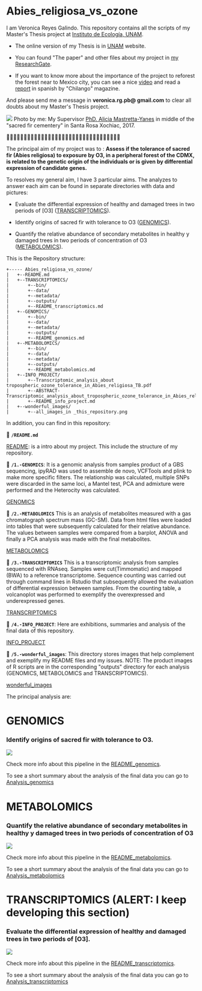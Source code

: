 # Abies_religiosa_vs_ozone

 I am Veronica Reyes Galindo. This repository contains all the scripts of my Master's Thesis project at [Instituto de Ecología, UNAM](http://www.ecologia.unam.mx/).

* The online version of my Thesis is in [UNAM](http://oreon.dgbiblio.unam.mx/F/LYR4CY8EYK1D1MIFDC1JPJHMVLQ1QFXQ9GPPY17I8KVTQ44N7E-03413?func=full-set-set&set_number=014986&set_entry=000001&format=999) website.

* You can found "The paper" and other files about my project in [my ResearchGate](https://www.researchgate.net/profile/Veronica_Reyes-Galindo).

* If you want  to know more about the importance of the project to reforest the forest near to Mexico city, you can see a nice [video](https://twitter.com/ChilangoCom/status/1028999361722761217?s=04&fbclid=IwAR2AF-Tfj_Uudgl_M0vbpxONYGhOTdIdeaDG6xD4VrQg_SFvUOPqDbJt1Uk) and read a [report](https://www.chilango.com/noticias/reportajes/desierto-de-los-leones-agoniza/amp/?__twitter_impression=true&fbclid=IwAR1kObOZYXBEytAUHqsL3OzTa3jTfeaXs8VtBfaao4tK0LjgGhIM1YAYlfE) in spanish by "Chilango" magazine.

And please send me a message in **veronica.rg.pb@ gmail.com** to clear all doubts about my Master's Thesis project.

![](5.-wonderful_images/panoramic_picture_DesiertodelosLeones.png)
Photo by me: My Supervisor [PhD. Alicia Mastretta-Yanes](http://mastrettayanes-lab.org/) in middle of the "sacred fir cementery" in Santa Rosa Xochiac, 2017.

:evergreen_tree::evergreen_tree::evergreen_tree::evergreen_tree::evergreen_tree::evergreen_tree::evergreen_tree::evergreen_tree::evergreen_tree::evergreen_tree::evergreen_tree::evergreen_tree::evergreen_tree::evergreen_tree::evergreen_tree::evergreen_tree::evergreen_tree::evergreen_tree::evergreen_tree::evergreen_tree::evergreen_tree::evergreen_tree::evergreen_tree::evergreen_tree::evergreen_tree::evergreen_tree::evergreen_tree::evergreen_tree::evergreen_tree::evergreen_tree::evergreen_tree::evergreen_tree::evergreen_tree:

The principal aim of my project was to : **Assess if the tolerance of sacred fir (Abies religiosa) to exposure by O3, in a peripheral forest of the CDMX, is related to the genetic origin of the individuals or is given by differential expression of candidate genes.**

To resolves my general aim, I have 3 particular aims. The analyzes to answer each aim can be found in separate directories with data  and pictures:

* Evaluate the differential expression of healthy and damaged trees in two periods of [O3] ([TRANSCRIPTOMICS](https://github.com/VeroIarrachtai/Abies_religiosa_vs_ozone/tree/master/3.-TRANSCRIPTOMICS)).

* Identify origins of sacred fir with tolerance to O3 ([GENOMICS](https://github.com/VeroIarrachtai/Abies_religiosa_vs_ozone/tree/master/1.-GENOMICS)).

* Quantify the relative abundance of secondary metabolites in healthy y damaged trees in two periods of concentration of O3 ([METABOLOMICS](https://github.com/VeroIarrachtai/Abies_religiosa_vs_ozone/tree/master/2.-METABOLOMICS)).


This is the Repository structure:
```
+----- Abies_religiosa_vs_ozone/
|	+--README.md
|	+--TRANSCRIPTOMICS/
|		+--bin/
|		+--data/
|		+--metadata/
|		+--outputs/
|		+--README_transcriptomics.md
|	+--GENOMICS/
|		+--bin/
|		+--data/
|		+--metadata/
|		+--outputs/
|		+--README_genomics.md
|	+--METABOLOMICS/
|		+--bin/
|		+--data/
|		+--metadata/
|		+--outputs/
|		+--README_metabolomics.md
|	+--INFO_PROJECT/
|		+--Transcriptomic_analysis_about tropospheric_ozone_tolerance_in_Abies_religiosa_TB.pdf
|		+--ABSTRACT-Transcriptomic_analysis_about_tropospheric_ozone_tolerance_in_Abies_religiosa.md
|		+--README_info_project.md
|	+--wonderful_images/
|		+--all_images_in _this_repository.png
```

In addition, you can find in this repository:

:page_facing_up: **`/README.md`**

[README](https://github.com/VeroIarrachtai/Abies_religiosa_vs_ozone/blob/master/README.md): is a intro about my project. This include the structure of my repository.

:file_folder: **`/1.-GENOMICS`**: It is a genomic analysis from samples product of a GBS sequencing, ipyRAD was used to assemble de novo, VCFTools and plink to make more specific filters. The relationship was calculated, multiple SNPs were discarded in the same loci, a Mantel test, PCA and admixture were performed and the Heterocity was calculated.

[GENOMICS](https://github.com/VeroIarrachtai/Abies_religiosa_vs_ozone/tree/master/1.-GENOMICS)

:file_folder: **`/2.-METABOLOMICS`** This is an analysis of metabolites measured with a gas chromatograph spectrum mass (GC-SM). Data from html files were loaded into tables that were subsequently calculated for their relative abundance. The values between samples were compared from a barplot, ANOVA and finally a PCA analysis was made with the final metabolites.

[METABOLOMICS](https://github.com/VeroIarrachtai/Abies_religiosa_vs_ozone/tree/master/2.-METABOLOMICS)

:file_folder: **`/3.-TRANSCRIPTOMICS`** This is a transcriptomic analysis from samples sequenced with RNAseq. Samples were cut(Timmomatic) and mapped (BWA) to a reference transcriptome. Sequence counting was carried out through command lines in Rstudio that subsequently allowed the evaluation of differential expression between samples. From the counting table, a volcanoplot was performed to exemplify the overexpressed and underexpressed genes.

[TRANSCRIPTOMICS](https://github.com/VeroIarrachtai/Abies_religiosa_vs_ozone/tree/master/3.-TRANSCRIPTOMICS)

:file_folder: **`/4.-INFO_PROJECT`**: Here are exhibitions, summaries and analysis of the final data of this repository.

[INFO_PROJECT](https://github.com/VeroIarrachtai/Abies_religiosa_vs_ozone/tree/master/4.-INFO_PROJECT)

:file_folder: **`/5.-wonderful_images`**: This directory stores images that help complement and exemplify my README files and my issues. NOTE: The product images of R scripts are in the corresponding "outputs" directory for each analysis (GENOMICS, METABOLOMICS and TRANSCRIPTOMICS).

[wonderful_images](https://github.com/VeroIarrachtai/Abies_religiosa_vs_ozone/tree/master/5.-wonderful_images)


The principal analysis are:

# GENOMICS

### Identify origins of sacred fir with tolerance to O3.

![](5.-wonderful_images/Genomic_methods.png)

Check more info about this pipeline in the [README_genomics](https://github.com/VeroIarrachtai/Abies_religiosa_vs_ozone/tree/master/1.-GENOMICS/README_genomics.md).

To see a short summary about the analysis of the final data you can go to [Analysis_genomics](https://github.com/VeroIarrachtai/Abies_religiosa_vs_ozone/blob/master/4.-INFO_PROJECT/GENOMICS_ligth_analysis.md)

# METABOLOMICS

### Quantify the relative abundance of secondary metabolites in healthy y damaged trees in two periods of concentration of O3

![](5.-wonderful_images/Metabolomic_methods.png)

Check more info about this pipeline in the [README_metabolomics](https://github.com/VeroIarrachtai/Abies_religiosa_vs_ozone/tree/master/2.-METABOLOMICS/README_metabolomics.md).

To see a short summary about the analysis of the final data you can go to [Analysis_metabolomics](https://github.com/VeroIarrachtai/Abies_religiosa_vs_ozone/blob/master/4.-INFO_PROJECT/METABOLOMICS_ligth_analysis.md)

# TRANSCRIPTOMICS (ALERT: I keep developing this section)

### Evaluate the differential expression of healthy and damaged trees in two periods of [O3].



![](5.-wonderful_images/Transcriptomic_methods.png)

Check more info about this pipeline in the [README_transcriptomics](https://github.com/VeroIarrachtai/Abies_religiosa_vs_ozone/blob/master/3.-TRANSCRIPTOMICS/README_TRANSCRIPTOMICS.md).

To see a short summary about the analysis of the final data you can go to [Analysis_transcriptomics](https://github.com/VeroIarrachtai/Abies_religiosa_vs_ozone/blob/master/4.-INFO_PROJECT/TRANSCRIPTOMICS_ligth_analysis.md)
